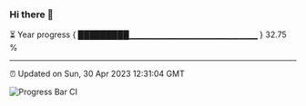### Hi there 👋

⏳ Year progress { █████████▁▁▁▁▁▁▁▁▁▁▁▁▁▁▁▁▁▁▁▁▁ } 32.75 %

---

⏰ Updated on Sun, 30 Apr 2023 12:31:04 GMT

![Progress Bar CI](https://github.com/ZhaoGui/ZhaoGui/workflows/Progress%20Bar%20CI/badge.svg)
